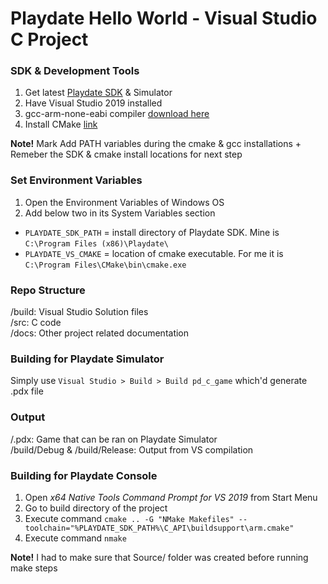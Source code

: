 # Playdate Hello World - Visual Studio C Project

### SDK & Development Tools
1. Get latest [Playdate SDK](https://play.date/dev/) & Simulator
2. Have Visual Studio 2019 installed
3. gcc-arm-none-eabi compiler [download here](https://developer.arm.com/tools-and-software/open-source-software/developer-tools/gnu-toolchain/gnu-rm/downloads)
4. Install CMake [link](https://cmake.org/download/)  
<!-- -->
**Note!** Mark Add PATH variables during the cmake & gcc installations + Remeber the SDK & cmake install locations for next step

### Set Environment Variables
1. Open the Environment Variables of Windows OS
2. Add below two in its System Variables section
  * `PLAYDATE_SDK_PATH` = install directory of Playdate SDK. Mine is `C:\Program Files (x86)\Playdate\`
  * `PLAYDATE_VS_CMAKE` = location of cmake executable. For me it is `C:\Program Files\CMake\bin\cmake.exe`

### Repo Structure
/build: Visual Studio Solution files\
/src: C code\
/docs: Other project related documentation

### Building for Playdate Simulator
Simply use `Visual Studio > Build > Build pd_c_game` which'd generate .pdx file

### Output
/.pdx: Game that can be ran on Playdate Simulator\
/build/Debug & /build/Release: Output from VS compilation

### Building for Playdate Console
1. Open *x64 Native Tools Command Prompt for VS 2019* from Start Menu
2. Go to build directory of the project
3. Execute command `cmake .. -G "NMake Makefiles" --toolchain="%PLAYDATE_SDK_PATH%\C_API\buildsupport\arm.cmake"` 
4. Execute command `nmake`
<!-- -->
**Note!** I had to make sure that Source/ folder was created before running make steps